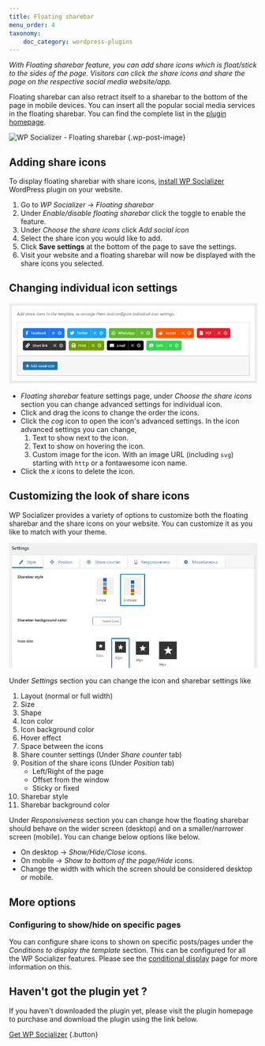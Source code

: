 ```yaml
---
title: Floating sharebar
menu_order: 4
taxonomy:
    doc_category: wordpress-plugins
---
```


_With Floating sharebar feature, you can add share icons which is float/stick to the sides of the page. Visitors can click the share icons and share the page on the respective social media website/app._

Floating sharebar can also retract itself to a sharebar to the bottom of the page in mobile devices. You can insert all the popular social media services in the floating sharebar. You can find the complete list in the [plugin homepage](/wordpress-plugins/wp-socializer/).

![WP Socializer - Floating sharebar](https://ps.w.org/wp-socializer/assets/screenshot-3.png?rev=2343243) {.wp-post-image}

## Adding share icons

To display floating sharebar with share icons, [install WP Socializer](./installation.md) WordPress plugin on your website.

1. Go to _WP Socializer_ → _Floating sharebar_
2. Under _Enable/disable floating sharebar_ click the toggle to enable the feature.
3. Under _Choose the share icons_ click _Add social icon_
4. Select the share icon you would like to add.
5. Click __Save settings__ at the bottom of the page to save the settings.
6. Visit your website and a floating sharebar will now be displayed with the share icons you selected.

## Changing individual icon settings

![Adding share icons using WP Socializer](/_images/wpsr-doc-share-icons-choose.png)

- _Floating sharebar_ feature settings page, under _Choose the share icons_ section you can change advanced settings for individual icon.
- Click and drag the icons to change the order the icons.
- Click the _cog_ icon to open the icon's advanced settings. In the icon advanced settings you can change,
    1. Text to show next to the icon.
    2. Text to show on hovering the icon.
    3. Custom image for the icon. With an image URL (including `svg`) starting with `http` or a fontawesome icon name.
- Click the _x_ icons to delete the icon.

## Customizing the look of share icons

WP Socializer provides a variety of options to customize both the floating sharebar and the share icons on your website. You can customize it as you like to match with your theme.

![Customizing the floating sharebar](/_images/wpsr-doc-floating-sharebar-customization.png)

Under _Settings_ section you can change the icon and sharebar settings like
1. Layout (normal or full width)
2. Size
3. Shape
4. Icon color
5. Icon background color
6. Hover effect
7. Space between the icons
8. Share counter settings (Under _Share counter_ tab)
9. Position of the share icons (Under _Position_ tab)
    - Left/Right of the page
    - Offset from the window
    - Sticky or fixed
10. Sharebar style
11. Sharebar background color

Under _Responsiveness_ section you can change how the floating sharebar should behave on the wider screen (desktop) and on a smaller/narrower screen (mobile). You can change below options like below.
- On desktop → _Show/Hide/Close_ icons.
- On mobile → _Show to bottom of the page/Hide_ icons.
- Change the width with which the screen should be considered desktop or mobile.

## More options

### Configuring to show/hide on specific pages

You can configure share icons to shown on specific posts/pages under the _Conditions to display the template_ section. This can be configured for all the WP Socializer features. Please see the [conditional display](./location-rules.md) page for more information on this.

## Haven't got the plugin yet ?

If you haven't downloaded the plugin yet, please visit the plugin homepage to purchase and download the plugin using the link below.

[Get WP Socializer](/wordpress-plugins/wp-socializer/) {.button}